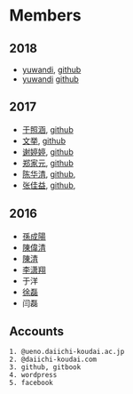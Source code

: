 # Members

## 2018
* [yuwandi](https://ywd0511.wordpress.com/), [github](https://github.com/yuwandi) 
* [yuwandi](https://github.com/yuwandi) [github](https://github.com/yuwandi)

## 2017
* [于照涵](https://14te406wordpress.wordpress.com), [github](https://14te406.github.io)
* [文挙](https://itis360664951.wordpress.com), [github](https://itis360664951.github.io)
* [谢婷婷](https://tingting545.wordpress.com), [github](https://xietingtingtt.github.io)
* [郑家元](https://zhengjiayuanblog.wordpress.com), [github](https://zhengjiayuan0701.github.io)
* [陈华清](https://Amaiye.wordpress.com), [github](https://Amaiye.github.io), 
* [张佳益](https://tyoukaeki.wordpress.com), [github](https://675654669.github.io), 

## 2016
* [孫成陽](https://sunshine4116.wordpress.com)
* [陳偉清](https://hello1576.wordpress.com)
* [陳清](https://mylifestyle945.wordpress.com)
* [李潇翔](https://gluttonysite.wordpress.com)
* 于洋
* [徐磊](https://leessangweb.wordpress.com)
* 闫磊

## Accounts

	1. @ueno.daiichi-koudai.ac.jp 
	2. @daiichi-koudai.com
	3. github, gitbook
	4. wordpress
	5. facebook

